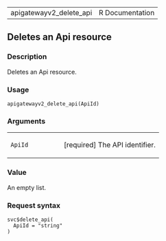 <table style="width: 100%;">
<tbody>
<tr class="odd">
<td>apigatewayv2_delete_api</td>
<td style="text-align: right;">R Documentation</td>
</tr>
</tbody>
</table>

## Deletes an Api resource

### Description

Deletes an Api resource.

### Usage

    apigatewayv2_delete_api(ApiId)

### Arguments

<table>
<colgroup>
<col style="width: 35%" />
<col style="width: 65%" />
</colgroup>
<tbody>
<tr class="odd">
<td><code id="apigatewayv2_delete_api_:_ApiId">ApiId</code></td>
<td><p>[required] The API identifier.</p></td>
</tr>
</tbody>
</table>

### Value

An empty list.

### Request syntax

    svc$delete_api(
      ApiId = "string"
    )
